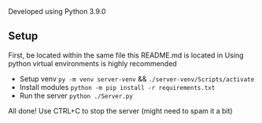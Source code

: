 Developed using Python 3.9.0

## Setup
First, be located within the same file this README.md is located in
Using python virtual environments is highly recommended

- Setup venv `py -m venv server-venv` && `./server-venv/Scripts/activate`
- Install modules `python -m pip install -r requirements.txt`
- Run the server `python ./Server.py`

All done! Use CTRL+C to stop the server (might need to spam it a bit)
